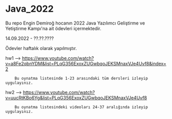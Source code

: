 # Java_2022
Bu repo Engin Demiroğ hocanın 2022 Java Yazılımcı Geliştirme ve Yetiştirme Kampı'na ait ödevleri içermektedir.

14.09.2022 - ??.??.???? 

Ödevler haftalık olarak yapılmıştır.

hw1 --> https://www.youtube.com/watch?v=a8Fe2qbnYDM&list=PLqG356ExoxZUGwbqoJEKSMnaxVJe4Uvf8&index=2

        Bu oynatma listesinde 1-23 arasındaki tüm dersleri izleyip uygulayınız.
       
hw2 --> https://www.youtube.com/watch?v=uucRtKBo6Yg&list=PLqG356ExoxZUGwbqoJEKSMnaxVJe4Uvf8

        Bu oynatma listesindeki videoları 24-37 aralığında izleyip uygulayınız.
        



